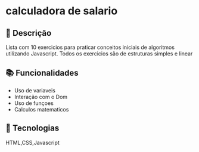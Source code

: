 # calculadora de salario
 
## 📝 Descrição
Lista com 10 exercicios para praticar conceitos iniciais de algoritmos utilizando
Javascript. Todos os exercicios são de estruturas simples e linear
 
## 📚 Funcionalidades
- Uso de variaveis
- Interação com o Dom
- Uso de funçoes
- Calculos matematicos
 
## 🔨 Tecnologias
HTML,CSS,Javascript
